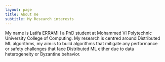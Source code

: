 ```yaml
---
layout: page
title: About me
subtitle: My Research interests 
---
```


My name is Latifa ERRAMI I a PhD student at Mohammed VI Polytechnic University College of Computing. 
My research is centred around Distributed ML algorithms, my aim is to build algorithms  that mitigate any performance or safety challenges that face Distributed ML either due to data heterogeneity or Byzantine behavior.

